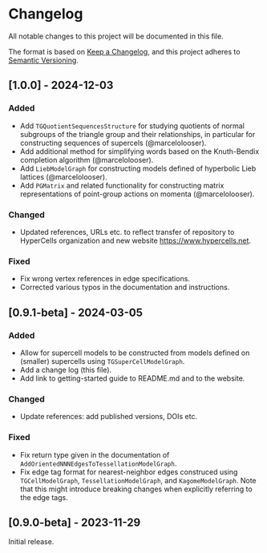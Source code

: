 # Changelog

All notable changes to this project will be documented in this file.

The format is based on [Keep a Changelog](https://keepachangelog.com/en/1.1.0/),
and this project adheres to [Semantic Versioning](https://semver.org/spec/v2.0.0.html).

## [1.0.0] - 2024-12-03

### Added
- Add `TGQuotientSequencesStructure` for studying quotients of normal subgroups of the triangle group and their relationships, in particular for constructing sequences of supercels (@marcelolooser).
- Add additional method for simplifying words based on the Knuth-Bendix completion algorithm (@marcelolooser).
- Add `LiebModelGraph` for constructing models defined of hyperbolic Lieb lattices (@marcelolooser).
- Add `PGMatrix` and related functionality for constructing matrix representations of point-group actions on momenta (@marcelolooser).

### Changed
- Updated references, URLs etc. to reflect transfer of repository to HyperCells organization and new website https://www.hypercells.net.

### Fixed
- Fix wrong vertex references in edge specifications.
- Corrected various typos in the documentation and instructions.


## [0.9.1-beta] - 2024-03-05

### Added
- Allow for supercell models to be constructed from models defined on (smaller)
supercells using `TGSuperCellModelGraph`.
- Add a change log (this file).
- Add link to getting-started guide to README.md and to the website.

### Changed
- Update references: add published versions, DOIs etc.

### Fixed
- Fix return type given in the documentation of `AddOrientedNNNEdgesToTessellationModelGraph`.
- Fix edge tag format for nearest-neighbor edges construced using `TGCellModelGraph`,
`TessellationModelGraph`, and `KagomeModelGraph`. Note that this might introduce breaking
changes when explicitly referring to the edge tags.


## [0.9.0-beta] - 2023-11-29

Initial release.